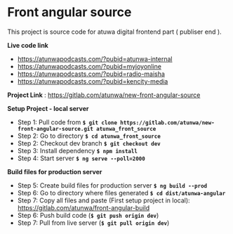 # **Front angular source** #

This project is source code for atuwa digital frontend part ( publiser end ).

**Live code link**
* https://atunwapodcasts.com/?pubid=atunwa-internal
* https://atunwapodcasts.com/?pubid=myjoyonline
* https://atunwapodcasts.com/?pubid=radio-maisha
* https://atunwapodcasts.com/?pubid=kencity-media

**Project Link** : https://gitlab.com/atunwa/new-front-angular-source

**Setup Project - local server**

* Step 1: Pull code from **`$ git clone https://gitlab.com/atunwa/new-front-angular-source.git atunwa_front_source`**
* Step 2: Go to directory **`$ cd atunwa_front_source`**
* Step 2: Checkout dev branch **`$ git checkout dev`**
* Step 3: Install dependency **`$ npm install`**
* Step 4: Start server **`$ ng serve --poll=2000`**

**Build files for production server**

* Step 5: Create build files for production server **`$ ng build --prod`**
* Step 6: Go to directory where files generated **`$ cd dist/atunwa-angular`**
* Step 7: Copy all files and paste (First setup project in local): https://gitlab.com/atunwa/front-angular-build
* Step 6: Push build code (**`$ git push origin dev`**)
* Step 7: Pull from live server (**`$ git pull origin dev`**)
